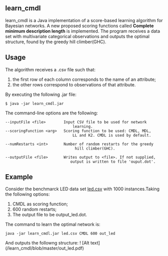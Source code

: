 ## learn_cmdl

learn_cmdl is a Java implementation of a score-based learning algorithm for Bayesian networks. A new proposed scoring functions called **Complete minimum description length** is implemented. The program receives a data set with multivariate categorical observations and outputs the optimal structure, found by the greedy hill climber(GHC).

## Usage 

The algorithm receives a .csv file such that:
1. the first row of each column corresponds to the name of an attribute;
1. the other rows correspond to observations of that attribute. 

By executing the following .jar file:
```
$ java -jar learn_cmdl.jar
```

The  command-line options are the following:
```
--inputFile <file>        Input CSV file to be used for network
                              learning.
--scoringFunction <arg>   Scoring function to be used: CMDL, MDL,
                              LL and K2. CMDL is used by default.
                              
--numRestarts <int>       Number of random restarts for the greedy 
                               hill climber(GHC).

--outputFile <file>       Writes output to <file>. If not supplied,
                             output is written to file 'ouput.dot'.
```
## Example

Consider the benchmarck LED data set [led.csv](led.csv) with 1000 instances.Taking the following options:
1. CMDL as scoring function;
1. 600 random restarts;
1. The output file to be output_led.dot.

The command to learn the optimal network is:

```
java -jar learn_cmdl.jar led.csv CMDL 600 out_led
```
And outputs the followng structure: 
! [Alt text] (/learn_cmdl/blob/master/out_led.pdf)












